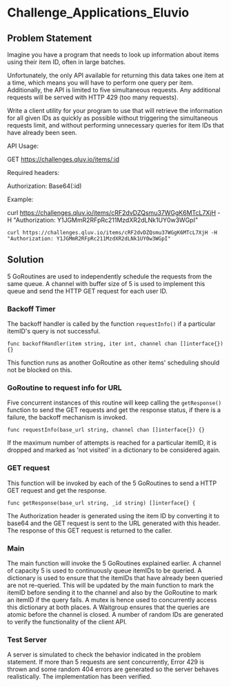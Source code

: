 # Challenge_Applications_Eluvio

## Problem Statement

Imagine you have a program that needs to look up information about items using their item ID, often in large batches. 

Unfortunately, the only API available for returning this data takes one item at a time, which means you will have to perform one query per item. Additionally, the API is limited to five simultaneous requests. Any additional requests will be served with HTTP 429 (too many requests).

Write a client utility for your program to use that will retrieve the information for all given IDs as quickly as possible without triggering the simultaneous requests limit, and without performing unnecessary queries for item IDs that have already been seen.

API Usage:

GET https://challenges.qluv.io/items/:id

Required headers:

Authorization: Base64(:id)

Example:

curl https://challenges.qluv.io/items/cRF2dvDZQsmu37WGgK6MTcL7XjH -H "Authorization: Y1JGMmR2RFpRc211MzdXR2dLNk1UY0w3WGpI"

```
curl https://challenges.qluv.io/items/cRF2dvDZQsmu37WGgK6MTcL7XjH -H "Authorization: Y1JGMmR2RFpRc211MzdXR2dLNk1UY0w3WGpI"
```

## Solution

5 GoRoutines are used to independently schedule the requests from the same queue. A channel with buffer size of 5 is used to implement this queue and send the HTTP GET request for each user ID.


### Backoff Timer
The backoff handler is called by the function `requestInfo()` if a particular itemID's query is not successful.
```
func backoffHandler(item string, iter int, channel chan []interface{}) {}
```
This function runs as another GoRoutine as other items' scheduling should not be blocked on this.


### GoRoutine to request info for URL
Five concurrent instances of this routine will keep calling the `getResponse()` function to send the GET requests and get the response status, if there is a failure, the backoff mechanism is invoked.
```
func requestInfo(base_url string, channel chan []interface{}) {}
```
If the maximum number of attempts is reached for a particular itemID, it is dropped and marked as 'not visited' in a dictionary to be considered again.


### GET request
This function will be invoked by each of the 5 GoRoutines to send a HTTP GET request and get the response.
```
func getResponse(base_url string, _id string) []interface{} {
```
The Authorization header is generated using the item ID by converting it to base64 and the GET request is sent to the URL generated with this header. The response of this GET request is returned to the caller.


### Main
The main function will invoke the 5 GoRoutines explained earlier. A channel of capacity 5 is used to continuously queue itemIDs to be queried.
A dictionary is used to ensure that the itemIDs that have already been queried are not re-queried.
This will be updated by the main function to mark the itemID before sending it to the channel and also by the GoRoutine to mark an itemID if the query fails. A mutex is hence used to concurrently access this dictionary at both places. A Waitgroup ensures that the queries are atomic before the channel is closed. A number of random IDs are generated to verify the functionality of the client API.


### Test Server
A server is simulated to check the behavior indicated in the problem statement. If more than 5 requests are sent concurrently, Error 429 is thrown and some random 404 errors are generated so the server behaves realistically. The implementation has been verified.
